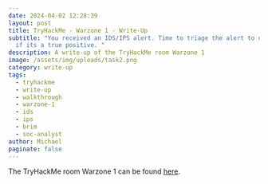 ```yaml
---
date: 2024-04-02 12:28:39
layout: post
title: TryHackMe - Warzone 1 - Write-Up
subtitle: "You received an IDS/IPS alert. Time to triage the alert to determine
  if its a true positive. "
description: A write-up of the TryHackMe room Warzone 1
image: /assets/img/uploads/task2.png
category: write-up
tags:
  - tryhackme
  - write-up
  - walkthrough
  - warzone-1
  - ids
  - ips
  - brim
  - soc-analyst
author: Michael
paginate: false
---
```

The TryHackMe room Warzone 1 can be found [here](https://tryhackme.com/r/room/warzoneone).